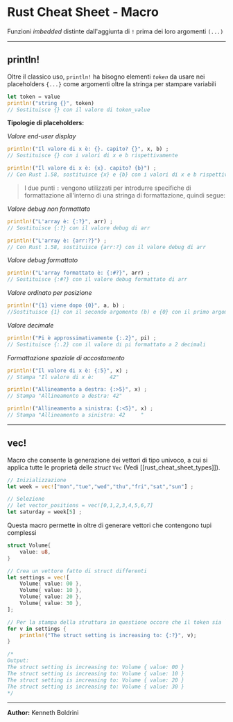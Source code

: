 # Rust Cheat Sheet - Macro
Funzioni *imbedded* distinte dall'aggiunta di `!` prima dei loro argomenti `(...)`
	
---
## println!

Oltre il classico uso, `println!` ha bisogno elementi *`token`* da usare nei placeholders `{...}` come argomenti oltre la stringa per stampare variabili

```Rust
let token = value
println!("string {}", token)
// Sostituisce {} con il valore di token_value
```


**Tipologie di placeholders:**

*Valore end-user display*
```Rust
println!("Il valore di x è: {}. capito? {}", x, b) ;
// Sostituisce {} con i valori di x e b rispettivamente

println!("Il valore di x è: {x}. capito? {b}") ;
// Con Rust 1.58, sostituisce {x} e {b} con i valori di x e b rispettivamente
```


>I due punti `:` vengono utilizzati per introdurre specifiche 
>di formattazione all'interno di una stringa di formattazione, quindi segue:


*Valore debug non formattato*
```Rust
println!("L'array è: {:?}", arr) ;
// Sostituisce {:?} con il valore debug di arr

println!("L'array è: {arr:?}") ; 
// Con Rust 1.58, sostituisce {arr:?} con il valore debug di arr
```


*Valore debug formattato*
```Rust
println!("L'array formattato è: {:#?}", arr) ;
// Sostituisce {:#?} con il valore debug formattato di arr
```


*Valore ordinato per posizione*
```Rust
println!("{1} viene dopo {0}", a, b) ;
//Sostituisce {1} con il secondo argomento (b) e {0} con il primo argomento (a)
```


*Valore decimale*
```Rust
println!("Pi è approssimativamente {:.2}", pi) ;
// Sostituisce {:.2} con il valore di pi formattato a 2 decimali
```


*Formattazione spaziale di accostamento*
```Rust
println!("Il valore di x è: {:5}", x) ; 
// Stampa "Il valore di x è:     42"

println!("Allineamento a destra: {:>5}", x) ; 
// Stampa "Allineamento a destra: 42" 

println!("Allineamento a sinistra: {:<5}", x) ; 
// Stampa "Allineamento a sinistra: 42     "
```
	
	
---
## vec!
	
Macro che consente la generazione dei vettori di tipo univoco, a cui si applica tutte le proprietà delle *struct* `Vec` (Vedi [[rust_cheat_sheet_types]]).
	
```Rust
// Inizializzazione
let week = vec!["mon","tue","wed","thu","fri","sat","sun"] ;

// Selezione
// let vector_positions = vec![0,1,2,3,4,5,6,7]
let saturday = week[5] ;
```
	
Questa macro permette in oltre di generare vettori che contengono tupi complessi
	
```Rust
struct Volume{
	value: u8,
}

// Crea un vettore fatto di struct differenti
let settings = vec![
	Volume{ value: 00 },
	Volume{ value: 10 },
	Volume{ value: 20 },
	Volume{ value: 30 },
];

// Per la stampa della struttura in questione occore che il token sia `{:?}`
for v in settings {
	println!("The struct setting is increasing to: {:?}", v);
}

/*
Output:
The struct setting is increasing to: Volume { value: 00 }
The struct setting is increasing to: Volume { value: 10 }
The struct setting is increasing to: Volume { value: 20 }
The struct setting is increasing to: Volume { value: 30 }
*/

```
	
	
---
**Author:** Kenneth Boldrini
